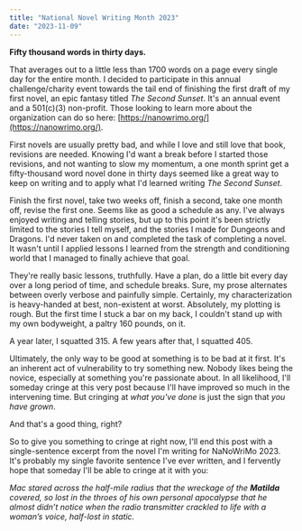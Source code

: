 ```yaml
---
title: "National Novel Writing Month 2023"
date: "2023-11-09"
---
```


**Fifty thousand words in thirty days.**

That averages out to a little less than 1700 words on a page every single day for the entire month. I decided to participate in this annual challenge/charity event towards the tail end of finishing the first draft of my first novel, an epic fantasy titled _The Second Sunset_. It's an annual event and a 501(c)(3) non-profit. Those looking to learn more about the organization can do so here: [https://nanowrimo.org/](https://nanowrimo.org/).

First novels are usually pretty bad, and while I love and still love that book, revisions are needed. Knowing I'd want a break before I started those revisions, and not wanting to slow my momentum, a one month sprint get a fifty-thousand word novel done in thirty days seemed like a great way to keep on writing and to apply what I'd learned writing _The Second Sunset_.

Finish the first novel, take two weeks off, finish a second, take one month off, revise the first one. Seems like as good a schedule as any. I've always enjoyed writing and telling stories, but up to this point it's been strictly limited to the stories I tell myself, and the stories I made for Dungeons and Dragons. I'd never taken on and completed the task of completing a novel. It wasn't until I applied lessons I learned from the strength and conditioning world that I managed to finally achieve that goal.

They're really basic lessons, truthfully. Have a plan, do a little bit every day over a long period of time, and schedule breaks. Sure, my prose alternates between overly verbose and painfully simple. Certainly, my characterization is heavy-handed at best, non-existent at worst. Absolutely, my plotting is rough. But the first time I stuck a bar on my back, I couldn't stand up with my own bodyweight, a paltry 160 pounds, on it.

A year later, I squatted 315. A few years after that, I squatted 405.

Ultimately, the only way to be good at something is to be bad at it first. It's an inherent act of vulnerability to try something new. Nobody likes being the novice, especially at something you're passionate about. In all likelihood, I'll someday cringe at this very post because I'll have improved so much in the intervening time. But cringing at _what you've done_ is just the sign that _you have grown_.

And that's a good thing, right?

So to give you something to cringe at right now, I'll end this post with a single-sentence excerpt from the novel I'm writing for NaNoWriMo 2023. It's probably my single favorite sentence I've ever written, and I fervently hope that someday I'll be able to cringe at it with you:

_Mac stared across the half-mile radius that the wreckage of the **Matilda** covered, so lost in the throes of his own personal apocalypse that he almost didn’t notice when the radio transmitter crackled to life with a woman’s voice, half-lost in static._

